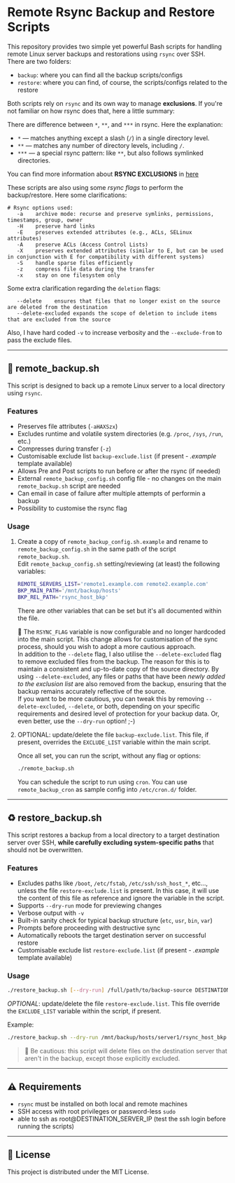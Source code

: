 # Remote Rsync Backup and Restore Scripts

This repository provides two simple yet powerful Bash scripts for handling remote Linux server backups and restorations using `rsync` over SSH.  
There are two folders:  

- `backup`: where you can find all the backup scripts/configs
- `restore`: where you can find, of course, the scripts/configs related to the restore  

Both scripts rely on `rsync` and its own way to manage **exclusions**. If you're not familiar on how rsync does that, here a little summary:  

There are difference between `*`, `**`, and `***` in rsync. Here the explanation:

- `*` — matches anything except a slash (`/`) in a single directory level.
- `**` — matches any number of directory levels, including `/`.
- `***` — a special rsync pattern: like `**`, but also follows symlinked directories.

You can find more information about **RSYNC EXCLUSIONS** in [here](rsync_exclusions.md)

These scripts are also using some *rsync flags* to perform the backup/restore. Here some clarifications:  

```
# Rsync options used:
   -a    archive mode: recurse and preserve symlinks, permissions, timestamps, group, owner
   -H    preserve hard links
   -E    preserves extended attributes (e.g., ACLs, SELinux attributes)
   -A    preserve ACLs (Access Control Lists)
   -X    preserves extended attributes (similar to E, but can be used in conjunction with E for compatibility with different systems)
   -S    handle sparse files efficiently
   -z    compress file data during the transfer
   -x    stay on one filesystem only
```

Some extra clarification regarding the `deletion` flags:
```
   --delete    ensures that files that no longer exist on the source are deleted from the destination
   --delete-excluded expands the scope of deletion to include items that are excluded from the source 
```


Also, I have hard coded `-v` to increase verbosity and the `--exclude-from` to pass the exclude files.  

---

## 🔄 remote_backup.sh

This script is designed to back up a remote Linux server to a local directory using `rsync`.  

### Features

- Preserves file attributes (`-aHAXSzx`)
- Excludes runtime and volatile system directories (e.g. `/proc`, `/sys`, `/run`, etc.)
- Compresses during transfer (`-z`)
- Customisable exclude list `backup-exclude.list` (if present - *.example* template available)
- Allows Pre and Post scripts to run before or after the rsync (if needed)
- External `remote_backup_config.sh` config file - no changes on the main `remote_backup.sh` script are needed
- Can email in case of failure after multiple attempts of performin a backup
- Possibility to customise the rsync flag 


### Usage

1. Create a copy of `remote_backup_config.sh.example` and rename to `remote_backup_config.sh` in the same path of the script `remote_backup.sh`.  
    Edit `remote_backup_config.sh` setting/reviewing (at least) the following variables:

    ```bash
    REMOTE_SERVERS_LIST='remote1.example.com remote2.example.com'
    BKP_MAIN_PATH='/mnt/backup/hosts'
    BKP_REL_PATH='rsync_host_bkp'
    ```
    There are other variables that can be set but it's all documented within the file.  

    🛑 The `RSYNC_FLAG` variable is now configurable and no longer hardcoded into the main script. This change allows for customisation of the sync process, should you wish to adopt a more cautious approach.  
    In addition to the `--delete` flag, I also utilise the `--delete-excluded` flag to remove excluded files from the backup. The reason for this is to maintain a consistent and up-to-date copy of the source directory. By using `--delete-excluded`, any files or paths that have been *newly added to the exclusion list* are also removed from the backup, ensuring that the backup remains accurately reflective of the source.  
    If you want to be more cautious, you can tweak this by removing `--delete-excluded`, `--delete`, or both, depending on your specific requirements and desired level of protection for your backup data. Or, even better, use the `--dry-run` option! ;-)  


2. OPTIONAL: update/delete the file `backup-exclude.list`. This file, if present, overrides the `EXCLUDE_LIST` variable within the main script.

    Once all set, you can run the script, without any flag or options:

    ```bash
    ./remote_backup.sh
    ```

    You can schedule the script to run using `cron`. You can use `remote_backup_cron` as sample config into `/etc/cron.d/` folder.  

---

## ♻️ restore_backup.sh

This script restores a backup from a local directory to a target destination server over SSH, **while carefully excluding system-specific paths** that should not be overwritten.

### Features

- Excludes paths like `/boot`, `/etc/fstab`, `/etc/ssh/ssh_host_*`, etc..., unless the file `restore-exclude.list` is present. In this case, it will use the content of this file as reference and ignore the variable in the script.
- Supports `--dry-run` mode for previewing changes
- Verbose output with `-v`
- Built-in sanity check for typical backup structure (`etc`, `usr`, `bin`, `var`)
- Prompts before proceeding with destructive sync
- Automatically reboots the target destination server on successful restore
- Customisable exclude list `restore-exclude.list` (if present - *.example* template available)

### Usage

```bash
./restore_backup.sh [--dry-run] /full/path/to/backup-source DESTINATION_SERVER_IP
```

*OPTIONAL*: update/delete the file `restore-exclude.list`. This file override the `EXCLUDE_LIST` variable within the script, if present.  

Example:

```bash
./restore_backup.sh --dry-run /mnt/backup/hosts/server1/rsync_host_bkp 192.168.1.100
```

> 🛑 Be cautious: this script will delete files on the destination server that aren't in the backup, except those explicitly excluded.

---

## ⚠️ Requirements

- `rsync` must be installed on both local and remote machines
- SSH access with root privileges or password-less `sudo` 
- able to ssh as root@DESTINATION_SERVER_IP (test the ssh login before running the scripts)

---

## 📁 License

This project is distributed under the MIT License.